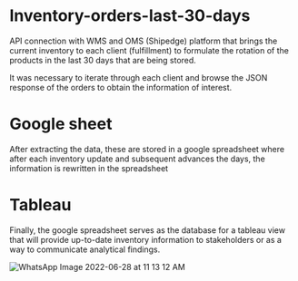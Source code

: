 # Inventory-orders-last-30-days
API connection with WMS and OMS (Shipedge) platform that brings the current inventory to each client (fulfillment) to formulate the rotation of the products
in the last 30 days that are being stored.  

It was necessary to iterate through each client and browse the JSON response of the orders to obtain the information of interest.

# Google sheet
After extracting the data, these are stored in a google spreadsheet where after each inventory update and subsequent advances the days, the information is rewritten in the spreadsheet

# Tableau
Finally, the google spreadsheet serves as the database for a tableau view that will provide up-to-date inventory information to stakeholders or as a way to communicate analytical findings.

![WhatsApp Image 2022-06-28 at 11 13 12 AM](https://user-images.githubusercontent.com/70334697/177383054-15a773f1-f275-4b06-8378-b8f288460be3.jpeg)
